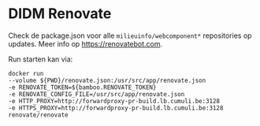 # DIDM Renovate

Check de package.json voor alle `milieuinfo/webcomponent*` repositories op updates.
Meer info op https://renovatebot.com.

Run starten kan via:

```
docker run 
--volume ${PWD}/renovate.json:/usr/src/app/renovate.json 
-e RENOVATE_TOKEN=${bamboo.RENOVATE_TOKEN} 
-e RENOVATE_CONFIG_FILE=/usr/src/app/renovate.json 
-e HTTP_PROXY=http://forwardproxy-pr-build.lb.cumuli.be:3128
-e HTTPS_PROXY=http://forwardproxy-pr-build.lb.cumuli.be:3128
renovate/renovate
```
